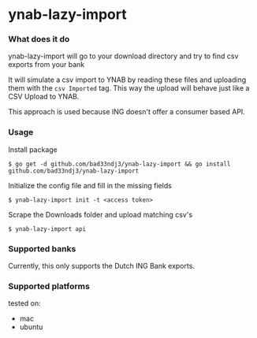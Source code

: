 # ynab-lazy-import

### What does it do

ynab-lazy-import will go to your download directory and try to find csv exports from your bank

It will simulate a csv import to YNAB by reading these files and uploading them with the `csv Imported` tag.
This way the upload will behave just like a CSV Upload to YNAB.

This approach is used because ING doesn't offer a consumer based API.

### Usage
Install package

    $ go get -d github.com/bad33ndj3/ynab-lazy-import && go install github.com/bad33ndj3/ynab-lazy-import

Initialize the config file and fill in the missing fields

    $ ynab-lazy-import init -t <access token>
    
Scrape the Downloads folder and upload matching csv's

    $ ynab-lazy-import api
    
### Supported banks

Currently, this only supports the Dutch ING Bank exports.

### Supported platforms
tested on:
- mac
- ubuntu
